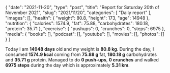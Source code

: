 {
    "date": "2021-11-20",
    "type": "post",
    "title": "Report for Saturday 20th of November 2021",
    "slug": "2021\/11\/20",
    "categories": [
        "Daily report"
    ],
    "images": [],
    "health": {
        "weight": 80.8,
        "height": 173,
        "age": 14948
    },
    "nutrition": {
        "calories": 1574.9,
        "fat": 75.88,
        "carbohydrates": 180.18,
        "protein": 35.71
    },
    "exercise": {
        "pushups": 0,
        "crunches": 0,
        "steps": 6975
    },
    "media": {
        "books": [],
        "podcast": [],
        "youtube": [],
        "movies": [],
        "photos": []
    }
}

Today I am <strong>14948 days</strong> old and my weight is <strong>80.8 kg</strong>. During the day, I consumed <strong>1574.9 kcal</strong> coming from <strong>75.88 g</strong> fat, <strong>180.18 g</strong> carbohydrates and <strong>35.71 g</strong> protein. Managed to do <strong>0 push-ups</strong>, <strong>0 crunches</strong> and walked <strong>6975 steps</strong> during the day which is approximately <strong>5.31 km</strong>.